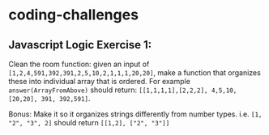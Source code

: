 # coding-challenges

## Javascript Logic Exercise 1: 
Clean the room function: given an input of ```[1,2,4,591,392,391,2,5,10,2,1,1,1,20,20]```, make a function that organizes these into individual array that is ordered. For example ```answer(ArrayFromAbove)``` should return: ```[[1,1,1,1],[2,2,2], 4,5,10,[20,20], 391, 392,591]```. 

Bonus: Make it so it organizes strings differently from number types. i.e. ```[1, "2", "3", 2]``` should return ```[[1,2], ["2", "3"]]```
